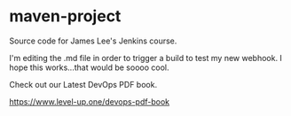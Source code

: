# maven-project
Source code for James Lee's Jenkins course.

I'm editing the .md file in order to trigger a build to test my new webhook. I hope this works...that would be soooo cool.

Check out our Latest DevOps PDF book.

https://www.level-up.one/devops-pdf-book
